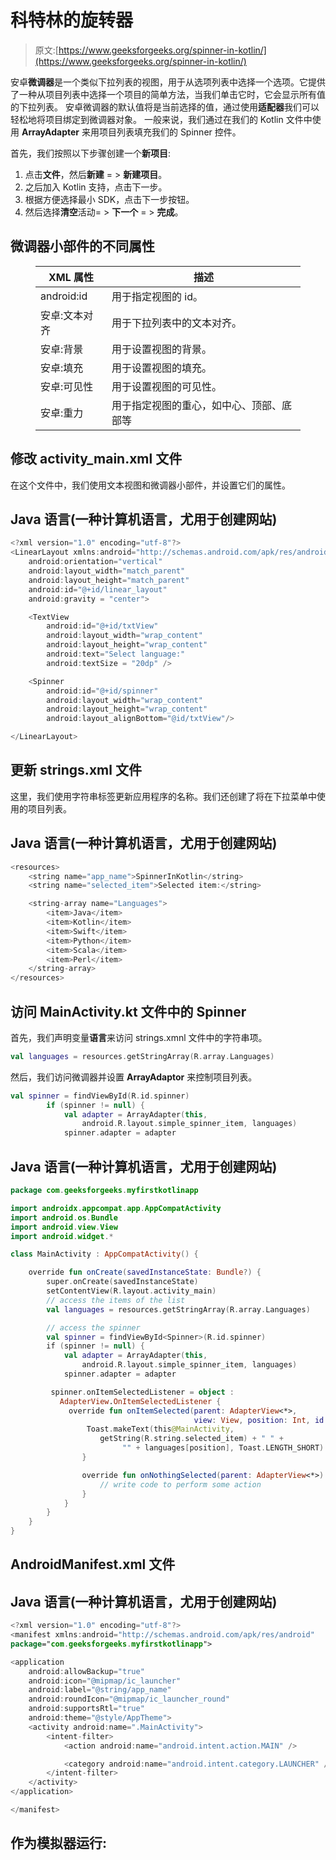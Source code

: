 # 科特林的旋转器

> 原文:[https://www.geeksforgeeks.org/spinner-in-kotlin/](https://www.geeksforgeeks.org/spinner-in-kotlin/)

安卓**微调器**是一个类似下拉列表的视图，用于从选项列表中选择一个选项。它提供了一种从项目列表中选择一个项目的简单方法，当我们单击它时，它会显示所有值的下拉列表。
安卓微调器的默认值将是当前选择的值，通过使用**适配器**我们可以轻松地将项目绑定到微调器对象。
一般来说，我们通过在我们的 Kotlin 文件中使用 **ArrayAdapter** 来用项目列表填充我们的 Spinner 控件。

首先，我们按照以下步骤创建一个**新项目**:

1.  点击**文件**，然后**新建** = > **新建项目**。
2.  之后加入 Kotlin 支持，点击下一步。
3.  根据方便选择最小 SDK，点击下一步按钮。
4.  然后选择**清空**活动= > **下一个** = > **完成**。

## 微调器小部件的不同属性

<figure class="table">

| XML 属性 | 描述 |
| --- | --- |
| android:id | 用于指定视图的 id。 |
| 安卓:文本对齐 | 用于下拉列表中的文本对齐。 |
| 安卓:背景 | 用于设置视图的背景。 |
| 安卓:填充 | 用于设置视图的填充。 |
| 安卓:可见性 | 用于设置视图的可见性。 |
| 安卓:重力 | 用于指定视图的重心，如中心、顶部、底部等 |

</figure>

## 修改 activity_main.xml 文件

在这个文件中，我们使用文本视图和微调器小部件，并设置它们的属性。

## Java 语言(一种计算机语言，尤用于创建网站)

```kt
<?xml version="1.0" encoding="utf-8"?>
<LinearLayout xmlns:android="http://schemas.android.com/apk/res/android"
    android:orientation="vertical"
    android:layout_width="match_parent"
    android:layout_height="match_parent"
    android:id="@+id/linear_layout"
    android:gravity = "center">

    <TextView
        android:id="@+id/txtView"
        android:layout_width="wrap_content"
        android:layout_height="wrap_content"
        android:text="Select language:"
        android:textSize = "20dp" />

    <Spinner
        android:id="@+id/spinner"
        android:layout_width="wrap_content"
        android:layout_height="wrap_content"
        android:layout_alignBottom="@id/txtView"/>

</LinearLayout>
```

## 更新 strings.xml 文件

这里，我们使用字符串标签更新应用程序的名称。我们还创建了将在下拉菜单中使用的项目列表。

## Java 语言(一种计算机语言，尤用于创建网站)

```kt
<resources>
    <string name="app_name">SpinnerInKotlin</string>
    <string name="selected_item">Selected item:</string>

    <string-array name="Languages">
        <item>Java</item>
        <item>Kotlin</item>
        <item>Swift</item>
        <item>Python</item>
        <item>Scala</item>
        <item>Perl</item>
    </string-array>
</resources>
```

## 访问 MainActivity.kt 文件中的 Spinner

首先，我们声明变量**语言**来访问 strings.xmnl 文件中的字符串项。

```kt
val languages = resources.getStringArray(R.array.Languages)
```

然后，我们访问微调器并设置 **ArrayAdaptor** 来控制项目列表。

```kt
val spinner = findViewById(R.id.spinner)
        if (spinner != null) {
            val adapter = ArrayAdapter(this,
                android.R.layout.simple_spinner_item, languages)
            spinner.adapter = adapter
```

## Java 语言(一种计算机语言，尤用于创建网站)

```kt
package com.geeksforgeeks.myfirstkotlinapp

import androidx.appcompat.app.AppCompatActivity
import android.os.Bundle
import android.view.View
import android.widget.*

class MainActivity : AppCompatActivity() {

    override fun onCreate(savedInstanceState: Bundle?) {
        super.onCreate(savedInstanceState)
        setContentView(R.layout.activity_main)
        // access the items of the list
        val languages = resources.getStringArray(R.array.Languages)

        // access the spinner
        val spinner = findViewById<Spinner>(R.id.spinner)
        if (spinner != null) {
            val adapter = ArrayAdapter(this,
                android.R.layout.simple_spinner_item, languages)
            spinner.adapter = adapter

         spinner.onItemSelectedListener = object :
           AdapterView.OnItemSelectedListener {
             override fun onItemSelected(parent: AdapterView<*>,
                                         view: View, position: Int, id: Long) {
                 Toast.makeText(this@MainActivity,
                    getString(R.string.selected_item) + " " +
                         "" + languages[position], Toast.LENGTH_SHORT).show()
                }

                override fun onNothingSelected(parent: AdapterView<*>) {
                    // write code to perform some action
                }
            }
        }
    }
}
```

## AndroidManifest.xml 文件

## Java 语言(一种计算机语言，尤用于创建网站)

```kt
<?xml version="1.0" encoding="utf-8"?>
<manifest xmlns:android="http://schemas.android.com/apk/res/android"
package="com.geeksforgeeks.myfirstkotlinapp">

<application
    android:allowBackup="true"
    android:icon="@mipmap/ic_launcher"
    android:label="@string/app_name"
    android:roundIcon="@mipmap/ic_launcher_round"
    android:supportsRtl="true"
    android:theme="@style/AppTheme">
    <activity android:name=".MainActivity">
        <intent-filter>
            <action android:name="android.intent.action.MAIN" />

            <category android:name="android.intent.category.LAUNCHER" />
        </intent-filter>
    </activity>
</application>

</manifest>
```

## 作为模拟器运行: